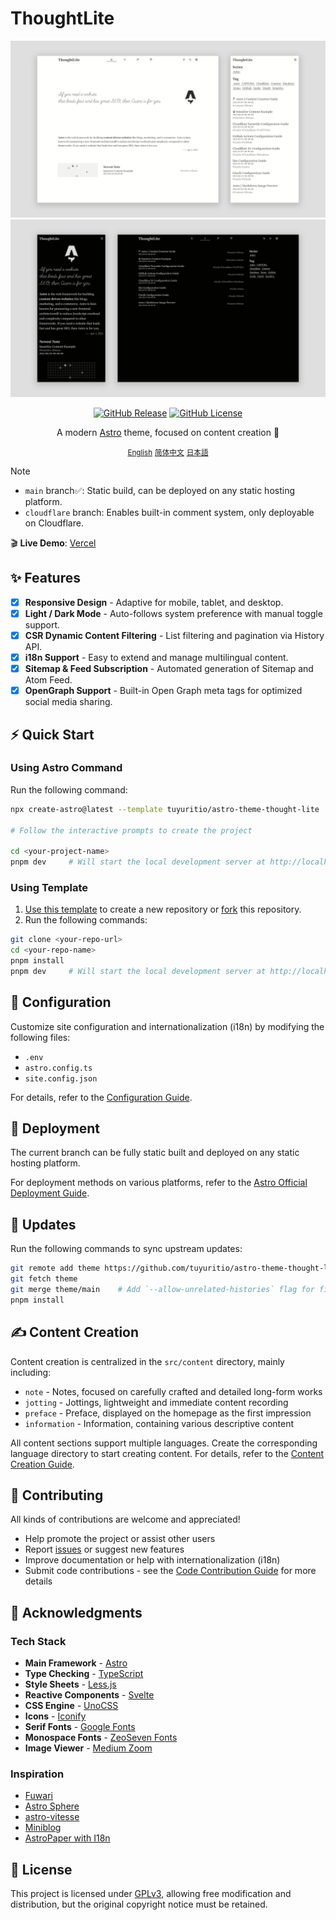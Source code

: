 # ThoughtLite

<div align="center">
    <p>
        <img alt="ThoughtLite Light Mode Preview" src=".github/assets/preview-light.webp">
        <img alt="ThoughtLite Dark Mode Preview" src=".github/assets/preview-dark.webp">
    </p>
    <p>
        <a href="https://github.com/tuyuritio/astro-theme-thought-lite/releases/latest"><img alt="GitHub Release" src="https://img.shields.io/github/v/release/tuyuritio/astro-theme-thought-lite"></a>
        <a href="https://raw.githubusercontent.com/tuyuritio/astro-theme-thought-lite/refs/heads/main/LICENSE"><img alt="GitHub License" src="https://img.shields.io/github/license/tuyuritio/astro-theme-thought-lite"></a>
    </p>
    <p>A modern <a href="https://astro.build/">Astro</a> theme, focused on content creation 🌟</p>
    <p>
        <small><ins>English</ins></small>
        <small><a href="README.zh-cn.md">简体中文</a></small>
        <small><a href="README.ja.md">日本語</a></small>
    </p>
</div>

> [!NOTE]
> - `main` branch✅: Static build, can be deployed on any static hosting platform.
> - `cloudflare` branch: Enables built-in comment system, only deployable on Cloudflare.

🎬 **Live Demo**: [Vercel](https://thought-lite.vercel.app/)

## ✨ Features

- [x] **Responsive Design** - Adaptive for mobile, tablet, and desktop.
- [x] **Light / Dark Mode** - Auto-follows system preference with manual toggle support.
- [x] **CSR Dynamic Content Filtering** - List filtering and pagination via History API.
- [x] **i18n Support** - Easy to extend and manage multilingual content.
- [x] **Sitemap & Feed Subscription** - Automated generation of Sitemap and Atom Feed.
- [x] **OpenGraph Support** - Built-in Open Graph meta tags for optimized social media sharing.

## ⚡️ Quick Start

### Using Astro Command

Run the following command:

```sh
npx create-astro@latest --template tuyuritio/astro-theme-thought-lite

# Follow the interactive prompts to create the project

cd <your-project-name>
pnpm dev     # Will start the local development server at http://localhost:4321 by default
```

### Using Template

1. [Use this template](https://github.com/new?template_name=astro-theme-thought-lite&template_owner=tuyuritio) to create a new repository or [fork](https://github.com/tuyuritio/astro-theme-thought-lite/fork) this repository.
2. Run the following commands:

```sh
git clone <your-repo-url>
cd <your-repo-name>
pnpm install
pnpm dev     # Will start the local development server at http://localhost:4321 by default
```

## 🔧 Configuration

Customize site configuration and internationalization (i18n) by modifying the following files:

- `.env`
- `astro.config.ts`
- `site.config.json`

For details, refer to the [Configuration Guide](src/content/note/en/configuration.md).

## 🚀 Deployment

The current branch can be fully static built and deployed on any static hosting platform.

For deployment methods on various platforms, refer to the [Astro Official Deployment Guide](https://docs.astro.build/en/guides/deploy/).

## 🔄 Updates

Run the following commands to sync upstream updates:

```sh
git remote add theme https://github.com/tuyuritio/astro-theme-thought-lite.git
git fetch theme
git merge theme/main    # Add `--allow-unrelated-histories` flag for first update
pnpm install
```

## ✍️ Content Creation

Content creation is centralized in the `src/content` directory, mainly including:

- `note` - Notes, focused on carefully crafted and detailed long-form works
- `jotting` - Jottings, lightweight and immediate content recording
- `preface` - Preface, displayed on the homepage as the first impression
- `information` - Information, containing various descriptive content

All content sections support multiple languages. Create the corresponding language directory to start creating content. For details, refer to the [Content Creation Guide](src/content/note/en/content.md).

## 🤝 Contributing

All kinds of contributions are welcome and appreciated!

- Help promote the project or assist other users
- Report [issues](https://github.com/tuyuritio/astro-theme-thought-lite/issues) or suggest new features
- Improve documentation or help with internationalization (i18n)
- Submit code contributions - see the [Code Contribution Guide](CONTRIBUTING.md) for more details

## 🙏 Acknowledgments

### Tech Stack

- **Main Framework** - [Astro](https://astro.build/)
- **Type Checking** - [TypeScript](https://www.typescriptlang.org/)
- **Style Sheets** - [Less.js](https://lesscss.org/)
- **Reactive Components** - [Svelte](https://svelte.dev/)
- **CSS Engine** - [UnoCSS](https://unocss.dev/)
- **Icons** - [Iconify](https://iconify.design/)
- **Serif Fonts** - [Google Fonts](https://fonts.google.com/)
- **Monospace Fonts** - [ZeoSeven Fonts](https://fonts.zeoseven.com/)
- **Image Viewer** - [Medium Zoom](https://github.com/francoischalifour/medium-zoom)

### Inspiration

- [Fuwari](https://github.com/saicaca/fuwari)
- [Astro Sphere](https://github.com/markhorn-dev/astro-sphere)
- [astro-vitesse](https://github.com/adrian-ub/astro-vitesse)
- [Miniblog](https://github.com/nicholasdly/miniblog)
- [AstroPaper with I18n](https://github.com/yousef8/astro-paper-i18n)

## 📜 License

This project is licensed under [GPLv3](LICENSE), allowing free modification and distribution, but the original copyright notice must be retained.
